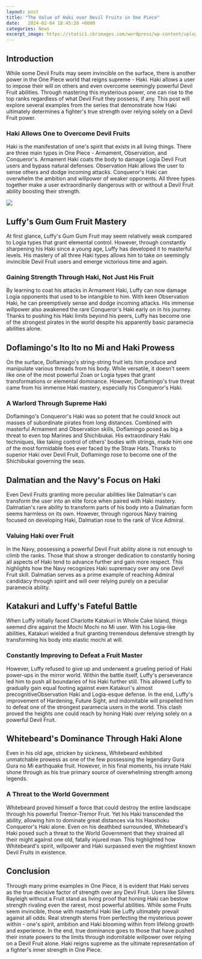 ```yaml
---
layout: post
title: "The Value of Haki over Devil Fruits in One Piece"
date:   2024-02-04 18:45:20 +0000
categories: News
excerpt_image: https://static1.cbrimages.com/wordpress/wp-content/uploads/2020/08/ckJgPCKY.jpg
---
```

## Introduction

While some Devil Fruits may seem invincible on the surface, there is another power in the One Piece world that reigns supreme - Haki. Haki allows a user to impose their will on others and even overcome seemingly powerful Devil Fruit abilities. Through mastering this mysterious power, one can rise to the top ranks regardless of what Devil Fruit they possess, if any. This post will explore several examples from the series that demonstrate how Haki ultimately determines a fighter's true strength over relying solely on a Devil Fruit power.

### Haki Allows One to Overcome Devil Fruits

Haki is the manifestation of one's spirit that exists in all living things. There are three main types in One Piece - Armament, Observation, and Conqueror's. Armament Haki coats the body to damage Logia Devil Fruit users and bypass natural defenses. Observation Haki allows the user to sense others and dodge incoming attacks. Conqueror's Haki can overwhelm the ambition and willpower of weaker opponents. All three types together make a user extraordinarily dangerous with or without a Devil Fruit ability boosting their strength. 


![](https://static1.cbrimages.com/wordpress/wp-content/uploads/2020/08/ckJgPCKY.jpg)
## Luffy's Gum Gum Fruit Mastery

At first glance, Luffy's Gum Gum Fruit may seem relatively weak compared to Logia types that grant elemental control. However, through constantly sharpening his Haki since a young age, Luffy has developed it to masterful levels. His mastery of all three Haki types allows him to take on seemingly invincible Devil Fruit users and emerge victorious time and again. 

### Gaining Strength Through Haki, Not Just His Fruit 

By learning to coat his attacks in Armament Haki, Luffy can now damage Logia opponents that used to be intangible to him. With keen Observation Haki, he can preemptively sense and dodge incoming attacks. His immense willpower also awakened the rare Conqueror's Haki early on in his journey. Thanks to pushing his Haki limits beyond his peers, Luffy has become one of the strongest pirates in the world despite his apparently basic paramecia abilities alone. 

## Doflamingo's Ito Ito no Mi and Haki Prowess

On the surface, Doflamingo's string-string fruit lets him produce and manipulate various threads from his body. While versatile, it doesn't seem like one of the most powerful Zoan or Logia types that grant transformations or elemental dominance. However, Doflamingo's true threat came from his immense Haki mastery, especially his Conqueror's Haki.

### A Warlord Through Supreme Haki

Doflamingo's Conqueror's Haki was so potent that he could knock out masses of subordinate pirates from long distances. Combined with masterful Armament and Observation skills, Doflamingo posed as big a threat to even top Marines and Shichibukai. His extraordinary Haki techniques, like taking control of others' bodies with strings, made him one of the most formidable foes ever faced by the Straw Hats. Thanks to superior Haki over Devil Fruit, Doflamingo rose to become one of the Shichibukai governing the seas.

## Dalmatian and the Navy's Focus on Haki 

Even Devil Fruits granting more peculiar abilities like Dalmatian's can transform the user into an elite force when paired with Haki mastery. Dalmatian's rare ability to transform parts of his body into a Dalmatian form seems harmless on its own. However, through rigorous Navy training focused on developing Haki, Dalmatian rose to the rank of Vice Admiral. 

### Valuing Haki over Fruit 

In the Navy, possessing a powerful Devil Fruit ability alone is not enough to climb the ranks. Those that show a stronger dedication to constantly honing all aspects of Haki tend to advance further and gain more respect. This highlights how the Navy recognizes Haki supremacy over any one Devil Fruit skill. Dalmatian serves as a prime example of reaching Admiral candidacy through spirit and will over relying purely on a peculiar paramecia ability.

## Katakuri and Luffy's Fateful Battle 

When Luffy initially faced Charlotte Katakuri in Whole Cake Island, things seemed dire against the Mochi Mochi no Mi user. With his Logia-like abilities, Katakuri wielded a fruit granting tremendous defensive strength by transforming his body into elastic mochi at will. 

### Constantly Improving to Defeat a Fruit Master

However, Luffy refused to give up and underwent a grueling period of Haki power-ups in the mirror world. Within the battle itself, Luffy's perseverance led him to push all boundaries of his Haki further still. This allowed Luffy to gradually gain equal footing against even Katakuri's almost precognitiveObservation Haki and Logia-esque defense. In the end, Luffy's improvement of Hardening, Future Sight, and indomitable will propelled him to defeat one of the strongest paramecia users in the world. This clash proved the heights one could reach by honing Haki over relying solely on a powerful Devil Fruit.

## Whitebeard's Dominance Through Haki Alone

Even in his old age, stricken by sickness, Whitebeard exhibited unmatchable prowess as one of the few possessing the legendary Gura Gura no Mi earthquake fruit. However, in his final moments, his innate Haki shone through as his true primary source of overwhelming strength among legends.

### A Threat to the World Government 

Whitebeard proved himself a force that could destroy the entire landscape through his powerful Tremor-Tremor Fruit. Yet his Haki transcended the ability, allowing him to dominate great distances via his Haoshoku Conqueror's Haki alone. Even on his deathbed surrounded, Whitebeard's Haki posed such a threat to the World Government that they strained all their might against one old, fatally injured man. This highlighted how Whitebeard's spirit, willpower and Haki surpassed even the mightiest known Devil Fruits in existence.

## Conclusion

Through many prime examples in One Piece, it is evident that Haki serves as the true decisive factor of strength over any Devil Fruit. Users like Silvers Rayleigh without a Fruit stand as living proof that honing Haki can bestow strength rivaling even the rarest, most powerful abilities. While some Fruits seem invincible, those with masterful Haki like Luffy ultimately prevail against all odds. Real strength stems from perfecting the mysterious power within - one's spirit, ambition and Haki blooming within from lifelong growth and experience. In the end, true dominance goes to those that have pushed their innate powers to the limits through indomitable willpower over relying on a Devil Fruit alone. Haki reigns supreme as the ultimate representation of a fighter's inner strength in One Piece.